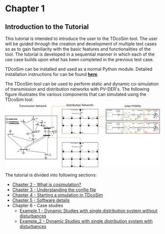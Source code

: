# Chapter 1
## Introduction to the Tutorial

This tutorial is intended to introduce the user to the TDcoSim tool. The user will be guided through the creation and development of multiple test cases so as to gain familiarity with the basic features and functionalities of the tool. The tutorial is developed in a sequential manner in which each of the use case builds upon what has been completed in the previous test case.

TDcoSim can be installed and used as a normal Python module. Detailed installation instructions for can be found [**here**](installation.md). 

The TDcoSim tool can be used to perform static and dynamic co-simulation of transmission and distribution networks with PV-DER's. The following figure illustrates the various components that can simulated using the TDcoSim tool.
![14-bus transmission, 13-bus distribution network, and Solar PVDER](images/simulation_objects.png)

The tutorial is divided into following sections:
* [Chapter 2 - What is cosimulation?](cosimulation_details.md) 
* [Chapter 3 - Understanding the config file](chapter_2_understanding_config_file.md) 
* [Chapter 4 - Starting a simulation in TDcoSim](chapter_3_starting_simlation.md)
* [Chapter 5 - Software details](software_details.md)
* Chapter 6 - Case studies
  * [Example 1 - Dynamic Studies with single distribution system without disturbances](Example_2.md)
  * [Example_2 - Dynamic Studies with single distribution system with disturbances](Test_cases.md)







​        

